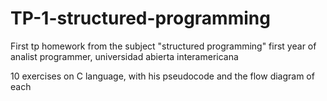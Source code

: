 # TP-1-structured-programming
First tp homework from the subject "structured programming" first year of analist programmer, universidad abierta interamericana

10 exercises on C language, with his pseudocode and the flow diagram of each
